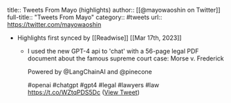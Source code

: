 title:: Tweets From Mayo (highlights)
author:: [[@mayowaoshin on Twitter]]
full-title:: "Tweets From Mayo"
category:: #tweets
url:: https://twitter.com/mayowaoshin

- Highlights first synced by [[Readwise]] [[Mar 17th, 2023]]
	- I used the new GPT-4 api to 'chat' with a 56-page legal PDF document about the famous supreme court case: Morse v. Frederick
	  
	  Powered by @LangChainAI and @pinecone 
	  
	  #openai #chatgpt #gpt4 #legal #lawyers #law https://t.co/WZtqPDS5Dc ([View Tweet](https://twitter.com/mayowaoshin/status/1636165883876745217))